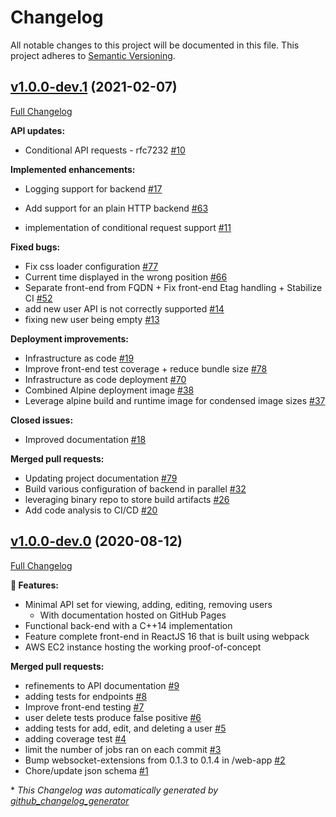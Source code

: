 # Changelog

All notable changes to this project will be documented in this file. This project adheres to [Semantic Versioning](http://semver.org/).

## [v1.0.0-dev.1](https://github.com/prince-chrismc/user-management/tree/v1.0.0-dev.1) (2021-02-07)

[Full Changelog](https://github.com/prince-chrismc/user-management/compare/v1.0.0-dev.0...v1.0.0-dev.1)

**API updates:**

- Conditional API requests - rfc7232 [\#10](https://github.com/prince-chrismc/user-management/pull/10)

**Implemented enhancements:**

- Logging support for backend [\#17](https://github.com/prince-chrismc/user-management/issues/17)
- Add support for an plain HTTP backend [\#63](https://github.com/prince-chrismc/user-management/pull/63)

- implementation of conditional request support [\#11](https://github.com/prince-chrismc/user-management/pull/11)

**Fixed bugs:**

- Fix css loader configuration [\#77](https://github.com/prince-chrismc/user-management/pull/77)
- Current time displayed in the wrong position [\#66](https://github.com/prince-chrismc/user-management/issues/66)
- Separate front-end from FQDN + Fix front-end Etag handling + Stabilize CI [\#52](https://github.com/prince-chrismc/user-management/pull/52)
- add new user API is not correctly supported [\#14](https://github.com/prince-chrismc/user-management/issues/14)
- fixing new user being empty [\#13](https://github.com/prince-chrismc/user-management/pull/13)

**Deployment improvements:**

- Infrastructure as code [\#19](https://github.com/prince-chrismc/user-management/issues/19)
- Improve front-end test coverage + reduce bundle size [\#78](https://github.com/prince-chrismc/user-management/pull/78)
- Infrastructure as code deployment [\#70](https://github.com/prince-chrismc/user-management/pull/70)
- Combined Alpine deployment image [\#38](https://github.com/prince-chrismc/user-management/pull/38)
- Leverage alpine build and runtime image for condensed image sizes [\#37](https://github.com/prince-chrismc/user-management/pull/37)

**Closed issues:**

- Improved documentation [\#18](https://github.com/prince-chrismc/user-management/issues/18)

**Merged pull requests:**

- Updating project documentation [\#79](https://github.com/prince-chrismc/user-management/pull/79)
- Build various configuration of backend in parallel [\#32](https://github.com/prince-chrismc/user-management/pull/32)
- leveraging binary repo to store build artifacts [\#26](https://github.com/prince-chrismc/user-management/pull/26)
- Add code analysis to CI/CD [\#20](https://github.com/prince-chrismc/user-management/pull/20)

## [v1.0.0-dev.0](https://github.com/prince-chrismc/user-management/tree/v1.0.0-dev.0) (2020-08-12)

[Full Changelog](https://github.com/prince-chrismc/user-management/compare/30247851259609ff3d66a4e788abd86cd2ec0af9...v1.0.0-dev.0)

**:dart: Features:**

- Minimal API set for viewing, adding, editing, removing users
  - With documentation hosted on GitHub Pages
- Functional back-end with a C++14 implementation
- Feature complete front-end in ReactJS 16 that is built using webpack
- AWS EC2 instance hosting the working proof-of-concept

**Merged pull requests:**

- refinements to API documentation [\#9](https://github.com/prince-chrismc/user-management/pull/9)
- adding tests for endpoints [\#8](https://github.com/prince-chrismc/user-management/pull/8)
- Improve front-end testing [\#7](https://github.com/prince-chrismc/user-management/pull/7)
- user delete tests produce false positive [\#6](https://github.com/prince-chrismc/user-management/pull/6)
- adding tests for add, edit, and deleting a user [\#5](https://github.com/prince-chrismc/user-management/pull/5)
- adding coverage test [\#4](https://github.com/prince-chrismc/user-management/pull/4)
- limit the number of jobs ran on each commit [\#3](https://github.com/prince-chrismc/user-management/pull/3)
- Bump websocket-extensions from 0.1.3 to 0.1.4 in /web-app [\#2](https://github.com/prince-chrismc/user-management/pull/2)
- Chore/update json schema [\#1](https://github.com/prince-chrismc/user-management/pull/1)

\* *This Changelog was automatically generated by [github_changelog_generator](https://github.com/github-changelog-generator/github-changelog-generator)*
